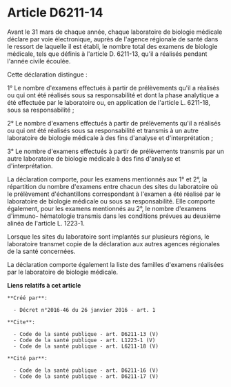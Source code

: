 # Article D6211-14

Avant le 31 mars de chaque année, chaque laboratoire de biologie médicale déclare par voie électronique, auprès de l'agence
régionale de santé dans le ressort de laquelle il est établi, le nombre total des examens de biologie médicale, tels que
définis à l'article D. 6211-13, qu'il a réalisés pendant l'année civile écoulée. 

Cette déclaration distingue : 

1° Le nombre d'examens effectués à partir de prélèvements qu'il a réalisés ou qui ont été réalisés sous sa responsabilité et
dont la phase analytique a été effectuée par le laboratoire ou, en application de l'article L. 6211-18, sous sa
responsabilité ; 

2° Le nombre d'examens effectués à partir de prélèvements qu'il a réalisés ou qui ont été réalisés sous sa responsabilité et
transmis à un autre laboratoire de biologie médicale à des fins d'analyse et d'interprétation ; 

3° Le nombre d'examens effectués à partir de prélèvements transmis par un autre laboratoire de biologie médicale à des fins
d'analyse et d'interprétation. 

La déclaration comporte, pour les examens mentionnés aux 1° et 2°, la répartition du nombre d'examens entre chacun des sites
du laboratoire où le prélèvement d'échantillons correspondant à l'examen a été réalisé par le laboratoire de biologie
médicale ou sous sa responsabilité. Elle comporte également, pour les examens mentionnés au 2°, le nombre d'examens d'immuno-
hématologie transmis dans les conditions prévues au deuxième alinéa de l'article L. 1223-1. 

Lorsque les sites du laboratoire sont implantés sur plusieurs régions, le laboratoire transmet copie de la déclaration aux
autres agences régionales de la santé concernées. 

La déclaration comporte également la liste des familles d'examens réalisées par le laboratoire de biologie médicale.

**Liens relatifs à cet article**

	**Créé par**:

	  - Décret n°2016-46 du 26 janvier 2016 - art. 1

	**Cite**:

	  - Code de la santé publique - art. D6211-13 (V)
	  - Code de la santé publique - art. L1223-1 (V)
	  - Code de la santé publique - art. L6211-18 (V)

	**Cité par**:

	  - Code de la santé publique - art. D6211-16 (V)
	  - Code de la santé publique - art. D6211-17 (V)
